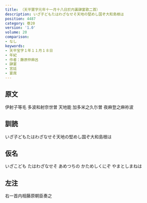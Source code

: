 ```yaml
---
title: （天平寶字元年十一月十八日於内裏肆宴歌二首）
description: いざ子どもたはわざなせそ天地の堅めし国ぞ大和島根は
position: 4487
category: 巻20
version: '1.0'
volume: 20
comparison:
- なし
keywords:
- 天平宝字１年１１月１８日
- 年紀
- 作者：藤原仲麻呂
- 肆宴
- 宮廷
- 宴席
---
```


## 原文

伊射子等毛 多波和射奈世曽 天地能 加多米之久尓曽 夜麻登之麻祢波

## 訓読

いざ子どもたはわざなせそ天地の堅めし国ぞ大和島根は

## 仮名

いざこども たはわざなせそ あめつちの かためしくにぞ やまとしまねは

## 左注

右一首内相藤原朝臣奏之
